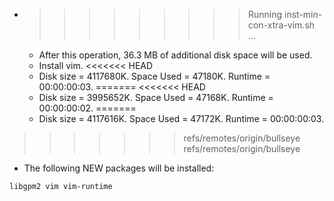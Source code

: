 * >>>>>>>>> Running inst-min-con-xtra-vim.sh ...
  * After this operation, 36.3 MB of additional disk space will be used.
  * Install vim.
<<<<<<< HEAD
  * Disk size = 4117680K. Space Used = 47180K. Runtime = 00:00:00:03.
=======
<<<<<<< HEAD
  * Disk size = 3995652K. Space Used = 47168K. Runtime = 00:00:00:02.
=======
  * Disk size = 4117616K. Space Used = 47172K. Runtime = 00:00:00:03.
>>>>>>> refs/remotes/origin/bullseye
>>>>>>> refs/remotes/origin/bullseye
  * The following NEW packages will be installed:
  ```bash
libgpm2 vim vim-runtime
  ```
